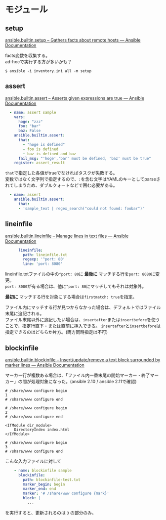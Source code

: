# モジュール

## setup

[ansible.builtin.setup – Gathers facts about remote hosts — Ansible Documentation](https://docs.ansible.com/ansible/latest/collections/ansible/builtin/setup_module.html)

facts変数を収集する。  
ad-hocで実行する方が多いかも？

```console
$ ansible -i inventory.ini all -m setup 
```

## assert

[ansible.builtin.assert – Asserts given expressions are true — Ansible Documentation](https://docs.ansible.com/ansible/latest/collections/ansible/builtin/assert_module.html)

```yaml
  - name: assert sample
    vars:
      hoge: "zzz"
      foo: "bar"
      baz: False
    ansible.builtin.assert:
      that:
        - "hoge is defined"
        - foo is defined
        - baz is defined and baz
      fail_msg: "'hoge','bar' must be defined, 'baz' must be true"
    register: assert_result
```

`that`で指定した各値がtrueでなければタスクが失敗する。  
変数ではなく文字列で指定するので、`:`を含む文字はYAMLのキーとしてparseされてしまうため、ダブルクォートなどで囲む必要がある。

```yaml
  - name: assert
    ansible.builtin.assert:
      that:
      - 'sample_text | regex_search("could not found: foobar")'
```

## lineinfile

[ansible.builtin.lineinfile – Manage lines in text files — Ansible Documentation](https://docs.ansible.com/ansible/latest/collections/ansible/builtin/lineinfile_module.html)

```yaml
      lineinfile:
        path: lineinfile.txt
        regexp: '^port: 80'
        line: 'port: 8080'
```

lineinfile.txtファイルの中の`^port: 80`に __最後に__ マッチする行を`port: 8080`に変更。  
`port: 8080`が有る場合は、他に`^port: 80`にマッチしてもそれは対象外。

__最初に__ マッチする行を対象にする場合は`firstmatch: true`を指定。

ファイル内にマッチする行が見つからなかった場合は、デフォルトではファイル末尾に追記される。  
ファイル末尾以外に追記したい場合は、`insertafter`または`insertbefore`を使うことで、指定行直下・または直前に挿入できる。
`insertafter`と`insertbefore`は指定できるのはどちらか片方。(両方同時指定は不可)

## blockinfile

[ansible.builtin.blockinfile – Insert/update/remove a text block surrounded by marker lines — Ansible Documentation](https://docs.ansible.com/ansible/latest/collections/ansible/builtin/blockinfile_module.html)

マーカー行が複数ある場合は、「ファイル内一番末尾の開始マーカー・終了マーカー」の間が処理対象になった。(ansible 2.10 / ansible 2.11で確認)

```text
# /share/www configure begin
1
# /share/www configure end

# /share/www configure begin
2
# /share/www configure end

<IfModule dir_module>
    DirectoryIndex index.html
</IfModule>

# /share/www configure begin
3
# /share/www configure end
```

こんな入力ファイルに対して

```yaml
    - name: blockinfile sample
      blockinfile:
        path: blockinfile-test.txt
        marker_begin: begin
        marker_end: end
        marker: '# /share/www configure {mark}'
        block: |
          ...
```

を実行すると、更新されるのは `3` の部分のみ。
